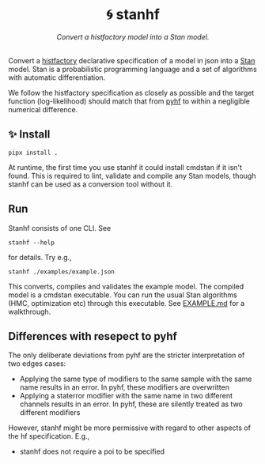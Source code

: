 <h1 align="center">
 🌀 stanhf
</h1>

<div align="center">
<i>Convert a histfactory model into a Stan model. </i>
</div>
<br>

Convert a [histfactory](https://cds.cern.ch/record/1456844) declarative specification of a model in json into a [Stan](https://mc-stan.org/) model. Stan is a probabilistic programming language and a set of algorithms with automatic differentiation.

We follow the histfactory specification as closely as possible and the target function (log-likelihood) should match that from [pyhf](https://github.com/scikit-hep/pyhf) to within a negligible numerical difference. 

## ✨ Install

    pipx install .

At runtime, the first time you use stanhf it could install cmdstan if it isn't found. This is required to lint, validate and compile any Stan models, though stanhf can be used as a conversion tool without it.

## Run

Stanhf consists of one CLI. See

    stanhf --help

for details. Try e.g.,

    stanhf ./examples/example.json

This converts, compiles and validates the example model. The compiled model is a cmdstan executable. You can run the usual Stan algorithms (HMC, optimization etc) through this executable. See [EXAMPLE.md](EXAMPLE.md) for a walkthrough.

## Differences with resepect to pyhf

The only deliberate deviations from pyhf are the stricter interpretation of two edges cases:

- Applying the same type of modifiers to the same sample with the same name results in an error. In pyhf, these modifiers are overwritten
- Applying a staterror modifier with the same name in two different channels results in an error. In pyhf, these are silently treated as two different modifiers

However, stanhf might be more permissive with regard to other aspects of the hf specification. E.g.,

- stanhf does not require a poi to be specified
